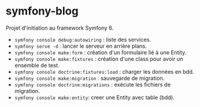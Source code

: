# symfony-blog

Projet d'initiation au framework Symfony 6.

- `symfony console debug:autowiring` : liste des services.
- `symfony serve -d` : lancer le serveur en arrière plans.
- `symfony console make:form` : création d'un formulaire lié à une Entity.
- `symfony console make:fixtures` : création d'une class pour avoir un ensemble de test.
- `symfony console doctrine:fixtures:load` : charger les données en bdd.
- `symfony console make:migration` : sauvegarde de migration.
- `symfony console doctrine:migrations` : exécute les fichiers de migration.
- `symfony console make:entity`: creer une Entity avec table (bdd).
